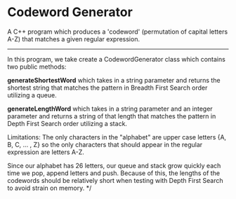 # Codeword Generator

A C++ program which produces a 'codeword' (permutation of capital letters A-Z) that matches a given regular expression.

-----
In this program, we take create a CodewordGenerator class which contains two public methods:

**generateShortestWord** which takes in a string parameter and returns the shortest string that matches the pattern in Breadth First Search order utilizing a queue.

**generateLengthWord** which takes in a string parameter and an integer parameter
and returns a string of that length that matches the pattern in Depth First Search order utilizing a stack.

Limitations:
The only characters in the "alphabet" are upper case letters {A, B, C, ... , Z} so the only characters that should appear in 
the regular expression are letters A-Z.

Since our alphabet has 26 letters, our queue and stack grow quickly each time we pop, append letters and push. Because of this, the lengths of the codewords should be relatively short when testing with Depth First Search to avoid strain on memory.
*/
